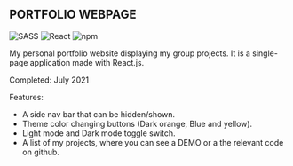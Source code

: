 <h2>PORTFOLIO WEBPAGE</h2>

![SASS](https://img.shields.io/badge/Sass-333333?style=flat&logo=sass&logoColor=CC6699)
![React](https://img.shields.io/badge/-React-333333?style=flat&logo=react)
![npm](https://img.shields.io/badge/-npm-333333?style=flat&logo=npm)

My personal portfolio website displaying my group projects. It is a single-page application made with React.js.

Completed: July 2021 

Features:
- A side nav bar that can be hidden/shown. 
- Theme color changing buttons (Dark orange, Blue and yellow). 
- Light mode and Dark mode toggle switch.
- A list of my projects, where you can see a DEMO or a the relevant code on github. 
